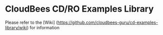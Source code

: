 # CloudBees CD/RO Examples Library

Please refer to the [Wiki] (https://github.com/cloudbees-guru/cd-examples-library/wiki) for information
